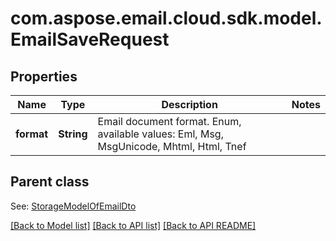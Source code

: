 
# com.aspose.email.cloud.sdk.model.EmailSaveRequest
## Properties
Name | Type | Description | Notes
------------ | ------------- | ------------- | -------------
**format** | **String** | Email document format. Enum, available values: Eml, Msg, MsgUnicode, Mhtml, Html, Tnef | 


## Parent class

See: [StorageModelOfEmailDto](StorageModelOfEmailDto.md)

[[Back to Model list]](README.md#documentation-for-models) [[Back to API list]](README.md#documentation-for-api-endpoints) [[Back to API README]](README.md)

